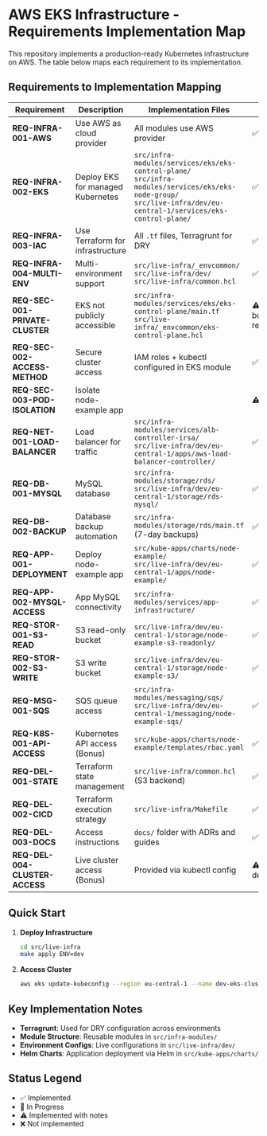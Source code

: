 # AWS EKS Infrastructure - Requirements Implementation Map

This repository implements a production-ready Kubernetes infrastructure on AWS. The table below maps each requirement to its implementation.

## Requirements to Implementation Mapping

| Requirement | Description | Implementation Files | Status |
|-------------|-------------|---------------------|---------|
| **REQ-INFRA-001-AWS** | Use AWS as cloud provider | All modules use AWS provider | ✅ |
| **REQ-INFRA-002-EKS** | Deploy EKS for managed Kubernetes | `src/infra-modules/services/eks/eks-control-plane/`<br>`src/infra-modules/services/eks/eks-node-group/`<br>`src/live-infra/dev/eu-central-1/services/eks-control-plane/` | ✅ |
| **REQ-INFRA-003-IAC** | Use Terraform for infrastructure | All `.tf` files, Terragrunt for DRY | ✅ |
| **REQ-INFRA-004-MULTI-ENV** | Multi-environment support | `src/live-infra/_envcommon/`<br>`src/live-infra/dev/`<br>`src/live-infra/common.hcl` | ✅ |
| **REQ-SEC-001-PRIVATE-CLUSTER** | EKS not publicly accessible | `src/infra-modules/services/eks/eks-control-plane/main.tf`<br>`src/live-infra/_envcommon/eks-control-plane.hcl` | ⚠️ Public but IP-restricted |
| **REQ-SEC-002-ACCESS-METHOD** | Secure cluster access | IAM roles + kubectl configured in EKS module | ✅ |
| **REQ-SEC-003-POD-ISOLATION** | Isolate node-example app | | ⚠️TBD |
| **REQ-NET-001-LOAD-BALANCER** | Load balancer for traffic | `src/infra-modules/services/alb-controller-irsa/`<br>`src/live-infra/dev/eu-central-1/apps/aws-load-balancer-controller/` | ✅ |
| **REQ-DB-001-MYSQL** | MySQL database | `src/infra-modules/storage/rds/`<br>`src/live-infra/dev/eu-central-1/storage/rds-mysql/` | ✅ |
| **REQ-DB-002-BACKUP** | Database backup automation | `src/infra-modules/storage/rds/main.tf` (7-day backups) | ✅ |
| **REQ-APP-001-DEPLOYMENT** | Deploy node-example app | `src/kube-apps/charts/node-example/`<br>`src/live-infra/dev/eu-central-1/apps/node-example/` | ✅ |
| **REQ-APP-002-MYSQL-ACCESS** | App MySQL connectivity | `src/infra-modules/services/app-infrastructure/` | ✅ |
| **REQ-STOR-001-S3-READ** | S3 read-only bucket | `src/live-infra/dev/eu-central-1/storage/node-example-s3-readonly/` | ✅ |
| **REQ-STOR-002-S3-WRITE** | S3 write bucket | `src/live-infra/dev/eu-central-1/storage/node-example-s3/` | ✅ |
| **REQ-MSG-001-SQS** | SQS queue access | `src/infra-modules/messaging/sqs/`<br>`src/live-infra/dev/eu-central-1/messaging/node-example-sqs/` | ✅ |
| **REQ-K8S-001-API-ACCESS** | Kubernetes API access (Bonus) | `src/kube-apps/charts/node-example/templates/rbac.yaml` | ✅ |
| **REQ-DEL-001-STATE** | Terraform state management | `src/live-infra/common.hcl` (S3 backend) | ✅ |
| **REQ-DEL-002-CICD** | Terraform execution strategy | `src/live-infra/Makefile` | ✅ |
| **REQ-DEL-003-DOCS** | Access instructions | `docs/` folder with ADRs and guides | ✅ |
| **REQ-DEL-004-CLUSTER-ACCESS** | Live cluster access (Bonus) | Provided via kubectl config | ⚠️ Requires deployment |

## Quick Start

1. **Deploy Infrastructure**
   ```bash
   cd src/live-infra
   make apply ENV=dev
   ```

2. **Access Cluster**
   ```bash
   aws eks update-kubeconfig --region eu-central-1 --name dev-eks-cluster
   ```

## Key Implementation Notes

- **Terragrunt**: Used for DRY configuration across environments
- **Module Structure**: Reusable modules in `src/infra-modules/`
- **Environment Configs**: Live configurations in `src/live-infra/dev/`
- **Helm Charts**: Application deployment via Helm in `src/kube-apps/charts/`

## Status Legend
- ✅ Implemented
- 🚧 In Progress  
- ⚠️ Implemented with notes
- ❌ Not implemented
